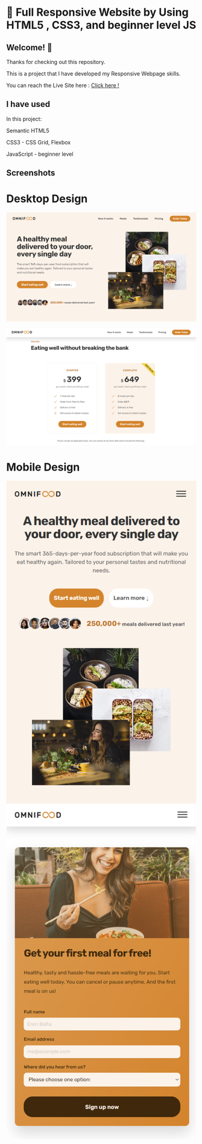 # 👋 Full Responsive Website by Using HTML5 , CSS3, and beginner level JS


## Welcome! 👋

Thanks for checking out this repository.

This is a project that I have developed my Responsive Webpage skills.

You can reach the Live Site here : [Click here !](https://erenymo.github.io/food-based-website/) 

## I have used 

In this project:

Semantic HTML5

CSS3 - CSS Grid, Flexbox

JavaScript - beginner level

## Screenshots

# Desktop Design

![Desktop Design Preview](./img/design/design-desktop.png)

![Desktop Design Preview](./img/design/design-desktop-2.png)

# Mobile Design

![Mobile Design Preview](./img/design/design-mobile.png) ![Mobile Design Preview](./img/design/design-mobile-2.png)
